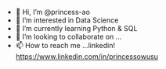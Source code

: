 - 👋 Hi, I’m @princess-ao
- 👀 I’m interested in Data Science
- 🌱 I’m currently learning Python & SQL
- 💞️ I’m looking to collaborate on ...
- 📫 How to reach me ...linkedin! https://www.linkedin.com/in/princessowusu

<!---
princess-ao/princess-ao is a ✨ special ✨ repository because its `README.md` (this file) appears on your GitHub profile.
You can click the Preview link to take a look at your changes.
--->
